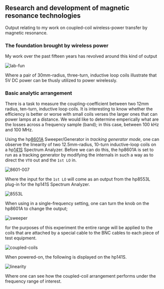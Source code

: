 ## Research and development of magnetic resonance technologies

Output relating to my work on coupled-coil wireless-power transfer by magnetic resonance.

### The foundation brought by wireless power

My work over the past fifteen years has revolved around this kind of output

![lab-fun](/img/lab-fun.jpg)

Where a pair of 30mm-radius, three-turn, inductive loop coils illustrate that 5V DC power can be thusly utilized to power wirelessly.

### Basic analytic arrangement

There is a task to measure the coupling-coefficient between two 12mm radius, ten-turn, inductive loop coils. It is interesting to know whether the efficiency is better or worse with small coils verses the larger ones that can power lamps at a distance. We would like to determine emperically what are the losses across a frequency sample (band); in this case, between 100 kHz and 100 MHz.

Using the hp[8601A](https://github.com/wireless-power-laboratory/hp8601a) Sweeper/Generator in _tracking generator mode_, one can observe the linearity of two 12.5mm-radius, 10-turn inductive-loop coils on a hp[141S](https://github.com/wireless-power-laboratory/hp141s) Spectrum Analyzer. Before we can do this, the hp8601A is set to run as a tracking generator by modifying the internals in such a way as to direct the `VTO` out and the `1st LO` in.

![8601-007](/img/8601-007.jpg)

Where the input for the `1st LO` will come as an output from the hp8553L plug-in for the hp141S Spectrum Analyzer. 

![8553L](/img/8553-lo.jpg)

When using in a single-frequency setting, one can turn the knob on the hp8601A to change the output; 

![sweeper](/img/sweeper.jpg)

for the purposes of this experiment the entire range will be applied to the coils that are attached by a special cable to the BNC cables to each piece of test equipment.

![coupled-coils](/img/coupled-coils.jpg)

When powered-on, the following is displayed on the hp141S.

![linearity](/img/linearity.jpg)

Where one can see how the coupled-coil arrangement performs under the frequency range of interest.
